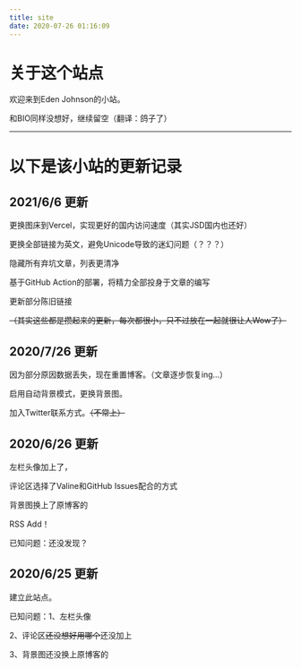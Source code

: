 ```yaml
---
title: site
date: 2020-07-26 01:16:09
---
```


# 关于这个站点

欢迎来到Eden Johnson的小站。

和BIO同样没想好，继续留空（翻译：鸽子了）

------

# 以下是该小站的更新记录

## 2021/6/6 更新

更换图床到Vercel，实现更好的国内访问速度（其实JSD国内也还好）

更换全部链接为英文，避免Unicode导致的迷幻问题（？？？）

隐藏所有弃坑文章，列表更清净

基于GitHub Action的部署，将精力全部投身于文章的编写

更新部分陈旧链接

~~（其实这些都是攒起来的更新，每次都很小，只不过放在一起就很让人Wow了）~~



## 2020/7/26 更新

因为部分原因数据丢失，现在重置博客。（文章逐步恢复ing...）

启用自动背景模式，更换背景图。

加入Twitter联系方式。~~（不常上）~~

## 2020/6/26 更新

左栏头像加上了，

评论区选择了Valine和GitHub Issues配合的方式

背景图换上了原博客的

RSS Add！

已知问题：还没发现？

## 2020/6/25 更新

建立此站点。

已知问题：1、左栏头像

2、评论区~~还没想好用哪个~~还没加上

3、背景图还没换上原博客的
